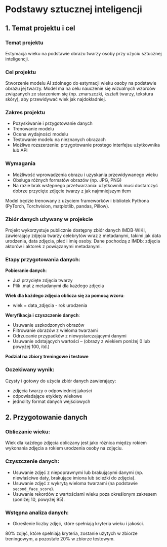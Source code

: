 # Podstawy sztucznej inteligencji
## 1. Temat projektu i cel
### Temat projektu
Estymacja wieku na podstawie obrazu twarzy osoby przy użyciu sztucznej inteligencji.

### Cel projektu
Stworzenie modelu AI zdolnego do estymacji wieku osoby na podstawie obrazu jej twarzy. Model ma na celu nauczenie się wizualnych wzorców związanych ze starzeniem się (np. zmarszczki, kształt twarzy, tekstura skóry), aby przewidywać wiek jak najdokładniej.

### Zakres projektu
- Pozyskiwanie i przygotowanie danych
- Trenowanie modelu
- Ocena wydajności modelu
- Testowanie modelu na nieznanych obrazach
- Możliwe rozszerzenie: przygotowanie prostego interfejsu użytkownika lub API

### Wymagania
- Możliwość wprowadzenia obrazu i uzyskania przewidywanego wieku
- Obsługa różnych formatów obrazów (np. JPG, PNG)
- Na razie brak wstępnego przetwarzania: użytkownik musi dostarczyć dobrze przycięte zdjęcie twarzy z jak najmniejszym tłem

Model będzie trenowany z użyciem frameworków i bibliotek Pythona (PyTorch, Torchvision, matplotlib, pandas, Pillow).

### Zbiór danych używany w projekcie
Projekt wykorzystuje publicznie dostępny zbiór danych IMDB-WIKI, zawierający zdjęcia twarzy celebrytów wraz z metadanymi, takimi jak data urodzenia, data zdjęcia, płeć i imię osoby. Dane pochodzą z IMDb: zdjęcia aktorów i aktorek z powiązanymi metadanymi.

### Etapy przygotowania danych:
**Pobieranie danych**:
- Już przycięte zdjęcia twarzy
- Plik .mat z metadanymi dla każdego zdjęcia

**Wiek dla każdego zdjęcia oblicza się za pomocą wzoru**:
  - wiek = data_zdjęcia - rok urodzenia

**Weryfikacja i czyszczenie danych**:
- Usuwanie uszkodzonych obrazów
- Filtrowanie obrazów z wieloma twarzami
- Odrzucanie przypadków z niewystarczającymi danymi
- Usuwanie odstających wartości – (obrazy z wiekiem poniżej 0 lub powyżej 100, itd.)

**Podział na zbiory treningowe i testowe**

### Oczekiwany wynik:
Czysty i gotowy do użycia zbiór danych zawierający:
- zdjęcia twarzy o odpowiedniej jakości
- odpowiadające etykiety wiekowe
- jednolity format danych wejściowych

## 2. Przygotowanie danych
### Obliczanie wieku:
Wiek dla każdego zdjęcia obliczany jest jako różnica między rokiem wykonania zdjęcia a rokiem urodzenia osoby na zdjęciu.

### Czyszczenie danych:
- Usuwanie zdjęć z niepoprawnymi lub brakującymi danymi (np. niewłaściwe daty, brakujące imiona lub ścieżki do zdjęcia).
- Usuwanie zdjęć z wykrytą wieloma twarzami (na podstawie `second_face_score`).
- Usuwanie rekordów z wartościami wieku poza określonym zakresem (poniżej 10, powyżej 95).

### Wstępna analiza danych:
- Określenie liczby zdjęć, które spełniają kryteria wieku i jakości.

80% zdjęć, które spełniają kryteria, zostanie użytych w zbiorze treningowym, a pozostałe 20% w zbiorze testowym.
